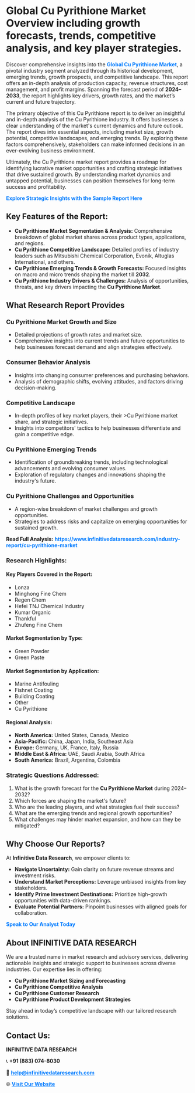 <h1>Global Cu Pyrithione Market Overview including growth forecasts, trends, competitive analysis, and key player strategies.</h1>
<p>
Discover comprehensive insights into the 
<a href="https://www.infinitivedataresearch.com/industry-report/cu-pyrithione-market" rel="dofollow" style="color: #007BFF; text-decoration: none;"><strong>Global Cu Pyrithione Market</strong></a>, a pivotal industry segment analyzed through its historical development, emerging trends, growth prospects, and competitive landscape. This report offers an in-depth analysis of production capacity, revenue structures, cost management, and profit margins. Spanning the forecast period of <strong>2024–2033</strong>, the report highlights key drivers, growth rates, and the market’s current and future trajectory.
</p>
<p>
The primary objective of this Cu Pyrithione report is to deliver an insightful and in-depth analysis of the Cu Pyrithione industry. It offers businesses a clear understanding of the market's current dynamics and future outlook. The report dives into essential aspects, including market size, growth potential, competitive landscapes, and emerging trends. By exploring these factors comprehensively, stakeholders can make informed decisions in an ever-evolving business environment.
</p>
<p>
Ultimately, the Cu Pyrithione market report provides a roadmap for identifying lucrative market opportunities and crafting strategic initiatives that drive sustained growth. By understanding market dynamics and untapped potential, businesses can position themselves for long-term success and profitability.
</p>
<p>
<a href="https://www.infinitivedataresearch.com/request-sample/reportId=107588" style="color: #007BFF; text-decoration: none;"><strong>Explore Strategic Insights with the Sample Report Here</strong></a>
</p>

<h2>Key Features of the Report:</h2>
<ul>
<li><strong>Cu Pyrithione Market Segmentation & Analysis:</strong> Comprehensive breakdown of global market shares across product types, applications, and regions.</li>
<li><strong>Cu Pyrithione Competitive Landscape:</strong> Detailed profiles of industry leaders such as Mitsubishi Chemical Corporation, Evonik, Altuglas International, and others.</li>
<li><strong>Cu Pyrithione Emerging Trends & Growth Forecasts:</strong> Focused insights on macro and micro trends shaping the market till <strong>2032</strong>.</li>
<li><strong>Cu Pyrithione Industry Drivers & Challenges:</strong> Analysis of opportunities, threats, and key drivers impacting the <strong>Cu Pyrithione Market</strong>.</li>
</ul>

<h2>What Research Report Provides</h2>
<h3>Cu Pyrithione Market Growth and Size</h3>
<ul>
<li>Detailed projections of growth rates and market size.</li>
<li>Comprehensive insights into current trends and future opportunities to help businesses forecast demand and align strategies effectively.</li>
</ul>

<h3>Consumer Behavior Analysis</h3>
<ul>
<li>Insights into changing consumer preferences and purchasing behaviors.</li>
<li>Analysis of demographic shifts, evolving attitudes, and factors driving decision-making.</li>
</ul>

<h3>Competitive Landscape</h3>
<ul>
<li>In-depth profiles of key market players, their >Cu Pyrithione market share, and strategic initiatives.</li>
<li>Insights into competitors' tactics to help businesses differentiate and gain a competitive edge.</li>
</ul>

<h3>Cu Pyrithione Emerging Trends</h3>
<ul>
<li>Identification of groundbreaking trends, including technological advancements and evolving consumer values.</li>
<li>Exploration of regulatory changes and innovations shaping the industry's future.</li>
</ul>

<h3>Cu Pyrithione Challenges and Opportunities</h3>
<ul>
<li>A region-wise breakdown of market challenges and growth opportunities.</li>
<li>Strategies to address risks and capitalize on emerging opportunities for sustained growth.</li>
</ul>
<p><strong>Read Full Analysis:</strong> <a href="https://www.infinitivedataresearch.com/industry-report/cu-pyrithione-market" rel="dofollow" style="color: #007BFF; text-decoration: none;"><strong>https://www.infinitivedataresearch.com/industry-report/cu-pyrithione-market</strong></a></p>
<h3>Research Highlights:</h3>
<h4>Key Players Covered in the Report:</h4>
<ul><li>Lonza</li><li>Minghong Fine Chem</li><li>Regen Chem</li><li>Hefei TNJ Chemical Industry</li><li>Kumar Organic</li><li>Thankful</li><li>Zhufeng Fine Chem</li></ul>
<h4>Market Segmentation by Type:</h4>
<ul><li>Green Powder</li><li>Green Paste</li></ul>
<h4>Market Segmentation by Application:</h4>
<ul><li>Marine Antifouling</li><li>Fishnet Coating</li><li>Building Coating</li><li>Other</li><li>Cu Pyrithione</li></ul>

<h4>Regional Analysis:</h4>
<ul>
<li><strong>North America:</strong> United States, Canada, Mexico</li>
<li><strong>Asia-Pacific:</strong> China, Japan, India, Southeast Asia</li>
<li><strong>Europe:</strong> Germany, UK, France, Italy, Russia</li>
<li><strong>Middle East & Africa:</strong> UAE, Saudi Arabia, South Africa</li>
<li><strong>South America:</strong> Brazil, Argentina, Colombia</li>
</ul>

<h3>Strategic Questions Addressed:</h3>
<ol>
<li>What is the growth forecast for the <strong>Cu Pyrithione Market</strong> during 2024–2032?</li>
<li>Which forces are shaping the market's future?</li>
<li>Who are the leading players, and what strategies fuel their success?</li>
<li>What are the emerging trends and regional growth opportunities?</li>
<li>What challenges may hinder market expansion, and how can they be mitigated?</li>
</ol>

<h2>Why Choose Our Reports?</h2>
<p>At <strong>Infinitive Data Research</strong>, we empower clients to:</p>
<ul>
<li><strong>Navigate Uncertainty:</strong> Gain clarity on future revenue streams and investment risks.</li>
<li><strong>Understand Market Perceptions:</strong> Leverage unbiased insights from key stakeholders.</li>
<li><strong>Identify Prime Investment Destinations:</strong> Prioritize high-growth opportunities with data-driven rankings.</li>
<li><strong>Evaluate Potential Partners:</strong> Pinpoint businesses with aligned goals for collaboration.</li>
</ul>
<p><a href="https://www.infinitivedataresearch.com/industry-report/cu-pyrithione-market" rel="dofollow" style="color: #007BFF; text-decoration: none;"><strong>Speak to Our Analyst Today</strong></a></p>

<h2>About INFINITIVE DATA RESEARCH</h2>
<p>We are a trusted name in market research and advisory services, delivering actionable insights and strategic support to businesses across diverse industries. Our expertise lies in offering:</p>
<ul>
<li><strong>Cu Pyrithione Market Sizing and Forecasting</strong></li>
<li><strong>Cu Pyrithione Competitive Analysis</strong></li>
<li><strong>Cu Pyrithione Customer Research</strong></li>
<li><strong>Cu Pyrithione Product Development Strategies</strong></li>
</ul>
<p>Stay ahead in today’s competitive landscape with our tailored research solutions.</p>

<h2>Contact Us:</h2>
<p><strong>INFINITIVE DATA RESEARCH</strong></p>
<p>📞 <strong>+91 (883) 074-8030</strong></p>
<p>📧 <strong><a href="mailto:help@infinitivedataresearch.com" style="color: #007BFF;">help@infinitivedataresearch.com</a></strong></p>
<p>🌐 <strong><a href="https://www.infinitivedataresearch.com" rel="dofollow" style="color: #007BFF;">Visit Our Website</a></strong></p>